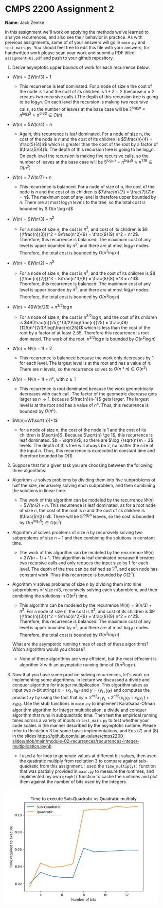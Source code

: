 # CMPS 2200 Assignment 2

**Name:** Jack Zemke

In this assignment we'll work on applying the methods we've learned to analyze recurrences, and also see their behavior
in practice. As with previous
assignments, some of of your answers will go in `main.py` and `test_main.py`. You
should feel free to edit this file with your answers; for handwritten
work please scan your work and submit a PDF titled `assignment-02.pdf`
and push to your github repository.


1. Derive asymptotic upper bounds of work for each recurrence below.
  * $W(n)=2W(n/3)+1$
    - This recurrence is leaf dominated. For a node of size n the cost of the node is $1$ and the cost of its children is $1 * 2 = 2$ (because $a=2$ creates two recursive calls.) The depth of this recursion tree is going to be $\log_{3} n$. On each level the recursion is making two recursive calls, so the number of leaves at the base case will be $2^{\log_{3} n} = n^{\log_{3} 2} \approx n^{0.63} \in O(n)$

  * $W(n)=5W(n/4)+n$
    - Again, this recurrence is leaf dominated. For a node of size n, the cost of the node is $n$ and the cost of its children is $5\frac{n}{4} = \frac{5}{4}n$ which is greater than the cost of the root by a factor of $\frac{5}{4}$. The depth of this recursion tree is going to be $\log_{4} n$. On each level the recursion is making five recursive calls, so the number of leaves at the base case will be $5^{\log_{4} n} = n^{\log_{4} 5} \approx n^{1.16} \in O(n^2)$

  * $W(n)=7W(n/7)+n$
    - This recurrence is balanced. For a node of size of n, the cost of the node is $n$ and the cost of its children is $7\frac{n}{7} = \frac{7}{7}n = n$. The maximum cost of any level is therefore upper bounded by $n$. There are at most $\log_{7} n$ levels to the tree, so the total cost is bounded by $ O(n \log n)$

  * $W(n)=9W(n/3)+n^2$
    - For a node of size $n$, the cost is $n^2$, and cost of its children is $9 {(\frac{n}{3})}^2 = 9\frac{n^2}{9} = \frac{9}{9} n^2 = n^2$. Therefore, this recurrence is balanced. The maximum cost of any level is upper bounded by $n^2$, and there are at most $\log_{3} n$ nodes. Therefore, the total cost is bounded by $O(n^2\log n)$

  * $W(n)=8W(n/2)+n^3$
    - For a node of size $n$, the cost is $n^3$, and the cost of its children is $8 {(\frac{n}{2})}^3 = 8\frac{n^3}{8} = \frac{8}{8} n^3 = n^3$. Therefore, this recurrence is balanced. The maximum cost of any level is upper bounded by $n^3$, and there are at most $\log_{2} n$ nodes. Therefore, the total cost is bounded by $O(n^3\log n)$

  * $W(n)=49W(n/25)+n^{3/2}\log n$
    - For a node of size $n$, the cost is $n^{3/2}\log n$, and the cost of its children is $49(\frac{n}{25})^{3/2}\log\frac{n}{25} = \frac{49}{125}n^{2/3}\log(\frac{n}{25})$ which is less than the cost of the root by a factor of at least $2.55$. Therefore this recurrence is root dominated. The work of the root, $n^{3/2}\log n$ is bounded by $O(n^2\log n)$
    
  * $W(n)=W(n-1)+2$
    - This recurrence is balanced because the work only decreases by 1 for each level. The largest level is at the root and has a value of $n$. There are $n$ levels, so the recurrence solves to $O(n*n) \in O(n^2)$
  * $W(n)= W(n-1)+n^c$, with $c\geq 1$
    - This recurrence is root dominated because the work geometrically decreases with each call. The factor of the geometric decrease gets larger as $n \rightarrow 1$, because $\frac{n}{n-1}$ gets larger. The largest level is at the root and has a value of $n^c$. Thus, this recurrence is bounded by $O(n^c)$.
  * $W(n)=W(\sqrt{n})+1$
    - for a node of size $n$, the cost of the node is $1$ and the cost of its children is $\sqrt{n}$. Because $\sqrt{n} \ge 1$, this recurrence is leaf dominated. $b = \sqrt{n}$, so there are $\log_{\sqrt{n}}n = 2$ levels. The depth of this tree will always be 2, no matter the size of the input $n$. Thus, this recurrence is excecuted in constant time and therefore bounded by $O(1)$.


2. Suppose that for a given task you are choosing between the following three algorithms:

  * Algorithm $\mathcal{A}$ solves problems by dividing them into
      five subproblems of half the size, recursively solving each
      subproblem, and then combining the solutions in linear time.
    - The work of this algorithm can be modeled by the recurrence $W(n) = 5W(n/2)+n$. This recurrence is leaf dominated, as for a root node of size $n$, the cost of the root is $n$ and the cost of its children is $\frac{5}{2} n$. There will be $5^{\log_{2} n}$ leaves, so the cost is bounded by $O(n^{\log_{2} 5}) \in O(n^3)$
    
  * Algorithm $\mathcal{B}$ solves problems of size $n$ by
      recursively solving two subproblems of size $n-1$ and then
      combining the solutions in constant time.
    - The work of this algorithm can be modeled by the recurrence $W(n) = 2W(n-1) + 1$. This algorithm is leaf dominated because it creates two recursive calls and only reduces the input size by 1 for each level. The depth of the tree can be defined as $2^n$, and each node has constant work. Thus this recurrence is bounded by $O(2^n)$.
    
  * Algorithm $\mathcal{C}$ solves problems of size $n$ by dividing
      them into nine subproblems of size $n/3$, recursively solving
      each subproblem, and then combining the solutions in $O(n^2)$
      time.
     - This algorithm can be modeled by the recurrence $W(n) = 9(n/3) + n^2$. For a node of size $n$, the cost is $n^2$, and cost of its children is $9 {(\frac{n}{3})}^2 = 9\frac{n^2}{9} = \frac{9}{9} n^2 = n^2$. Therefore, this recurrence is balanced. The maximum cost of any level is upper bounded by $n^2$, and there are at most $\log_{3} n$ nodes. Therefore, the total cost is bounded by $O(n^2\log n)$

    What are the asymptotic running times of each of these algorithms?
    Which algorithm would you choose?
      - None of these algorithms are very efficient, but the most effecient is algorithm $\mathcal{C}$ with an asymptotic running time of $O(n^2\log n)$.


3. Now that you have some practice solving recurrences, let's work on
  implementing some algorithms. In lecture we discussed a divide and
  conquer algorithm for integer multiplication. This algorithm takes
  as input two $n$-bit strings $x = \langle x_L, x_R\rangle$ and
  $y=\langle y_L, y_R\rangle$ and computes the product $xy$ by using
  the fact that $xy = 2^{n/2}x_Ly_L + 2^{n/2}(x_Ly_R+x_Ry_L) +
  x_Ry_R.$ Use the
  stub functions in `main.py` to implement Karatsaba-Ofman algorithm algorithm for integer
  multiplication: a divide and conquer algorithm that runs in
  subquadratic time. Then test the empirical running times across a
  variety of inputs in `test_main.py` to test whether your code scales in the manner
  described by the asymptotic runtime. Please refer to Recitation 3 for some basic implementations, and Eqs (7) and (8) in the slides https://github.com/allan-tulane/cmps2200-slides/blob/main/module-02-recurrences/recurrences-integer-multiplication.ipynb

    - I used a for loop to generate values at different bit values, then used the quadratic multiply from recitation 3 to compare against sub-quadratic from this assignment. I used the `time_multiply()` function that was partially provided in `main.py` to measure the runtimes, and implimented my own `graph()` function to cache the runtimes and plot them against the number of bits used by the integers. 
 
 ![graph comparing subquadratic and quadratic multiply time complexities](Figure_1.png)


